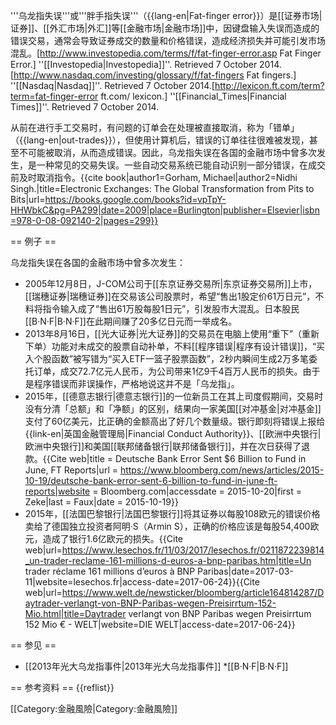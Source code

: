 '''乌龙指失误'''或'''胖手指失误'''（{{lang-en|Fat-finger error}}）是[[证券市场|证券]]、[[外汇市场|外汇]]等[[金融市场|金融市场]]中，因键盘输入失误而造成的错误交易，通常会导致证券成交的数量和价格错误，造成经济损失并可能引发市场混乱。<ref>[http://www.investopedia.com/terms/f/fat-finger-error.asp Fat Finger Error.] ''[[Investopedia|Investopedia]]''. Retrieved 7 October 2014.</ref><ref>[http://www.nasdaq.com/investing/glossary/f/fat-fingers Fat fingers.] ''[[Nasdaq|Nasdaq]]''. Retrieved 7 October 2014.</ref><ref name=FT>[http://lexicon.ft.com/term?term=fat-finger-error ft.com/ lexicon.] ''[[Financial_Times|Financial Times]]''. Retrieved 7 October 2014.</ref>

从前在进行手工交易时，有问题的订单会在处理被直接取消，称为「错单」（{{lang-en|out-trades}}），但使用计算机后，错误的订单往往很难被发现，甚至不可能被取消，从而造成错误。因此，乌龙指失误在各国的金融市场中曾多次发生，是一种常见的交易失误。一些自动交易系统已能自动识别一部分错误，在成交前及时取消指令。<ref name=Gorham>{{cite book|author1=Gorham, Michael|author2=Nidhi Singh.|title=Electronic Exchanges: The Global Transformation from Pits to Bits|url=https://books.google.com/books?id=vpTpY-HHWbkC&pg=PA299|date=2009|place=Burlington|publisher=Elsevier|isbn=978-0-08-092140-2|pages=299}}</ref>

== 例子 ==

乌龙指失误在各国的金融市场中曾多次发生：

* 2005年12月8日，J-COM公司于[[东京证券交易所|东京证券交易所]]上市，[[瑞穗证券|瑞穗证券]]在交易该公司股票时，希望“售出1股定价61万日元”，不料将指令输入成了“售出61万股每股1日元”，引发股市大混乱。日本股民[[B·N·F|B·N·F]]在此期间赚了20多亿日元而一举成名。
* 2013年8月16日，[[光大证券|光大证券]]的交易员在电脑上使用“重下”（重新下单）功能对未成交的股票自动补单，不料[[程序错误|程序有设计错误]]，“买入个股函数”被写错为“买入ETF一篮子股票函数”，2秒内瞬间生成2万多笔委托订单，成交72.7亿元人民币，为公司带来1亿9千4百万人民币的损失。由于是程序错误而非误操作，严格地说这并不是「乌龙指」。
* 2015年，[[德意志银行|德意志银行]]的一位新员工在其上司度假期间，交易时没有分清「总额」和「净额」的区别，结果向一家美国[[对冲基金|对冲基金]]支付了60亿美元，比正确的金额高出了好几个数量级。银行即刻将错误上报给{{link-en|英国金融管理局|Financial Conduct Authority}}、[[欧洲中央银行|欧洲中央银行]]和美国[[联邦储备银行|联邦储备银行]]，并在次日获得了退款。<ref name=":0">{{Cite web|title = Deutsche Bank Error Sent $6 Billion to Fund in June, FT Reports|url = https://www.bloomberg.com/news/articles/2015-10-19/deutsche-bank-error-sent-6-billion-to-fund-in-june-ft-reports|website = Bloomberg.com|accessdate = 2015-10-20|first = Zeke|last = Faux|date = 2015-10-19}}</ref>
* 2015年，[[法国巴黎银行|法国巴黎银行]]将其证券以每股108欧元的错误价格卖给了德国独立投资者阿明·S（Armin S），正确的价格应该是每股54,400欧元，造成了银行1.6亿欧元的损失。<ref>{{Cite web|url=https://www.lesechos.fr/11/03/2017/lesechos.fr/0211872239814_un-trader-reclame-161-millions-d-euros-a-bnp-paribas.htm|title=Un trader réclame 161 millions d’euros à BNP Paribas|date=2017-03-11|website=lesechos.fr|access-date=2017-06-24}}</ref><ref>{{Cite web|url=https://www.welt.de/newsticker/bloomberg/article164814287/Daytrader-verlangt-von-BNP-Paribas-wegen-Preisirrtum-152-Mio.html|title=Daytrader verlangt von BNP Paribas wegen Preisirrtum 152 Mio € - WELT|website=DIE WELT|access-date=2017-06-24}}</ref>

== 参见 ==
* [[2013年光大乌龙指事件|2013年光大乌龙指事件]]
*[[B·N·F|B·N·F]]

== 参考资料 ==
{{reflist}}


[[Category:金融風險|Category:金融風險]]